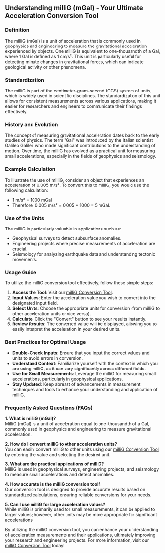## Understanding milliG (mGal) - Your Ultimate Acceleration Conversion Tool

### Definition
The milliG (mGal) is a unit of acceleration that is commonly used in geophysics and engineering to measure the gravitational acceleration experienced by objects. One milliG is equivalent to one-thousandth of a Gal, where 1 Gal is defined as 1 cm/s². This unit is particularly useful for detecting minute changes in gravitational forces, which can indicate geological activity or other phenomena.

### Standardization
The milliG is part of the centimeter-gram-second (CGS) system of units, which is widely used in scientific disciplines. The standardization of this unit allows for consistent measurements across various applications, making it easier for researchers and engineers to communicate their findings effectively.

### History and Evolution
The concept of measuring gravitational acceleration dates back to the early studies of physics. The term "Gal" was introduced by the Italian scientist Galileo Galilei, who made significant contributions to the understanding of motion. Over time, the milliG has evolved as a practical unit for measuring small accelerations, especially in the fields of geophysics and seismology.

### Example Calculation
To illustrate the use of milliG, consider an object that experiences an acceleration of 0.005 m/s². To convert this to milliG, you would use the following calculation:
- 1 m/s² = 1000 mGal
- Therefore, 0.005 m/s² = 0.005 * 1000 = 5 mGal.

### Use of the Units
The milliG is particularly valuable in applications such as:
- Geophysical surveys to detect subsurface anomalies.
- Engineering projects where precise measurements of acceleration are crucial.
- Seismology for analyzing earthquake data and understanding tectonic movements.

### Usage Guide
To utilize the milliG conversion tool effectively, follow these simple steps:
1. **Access the Tool**: Visit our [milliG Conversion Tool](https://www.inayam.co/unit-converter/acceleration).
2. **Input Values**: Enter the acceleration value you wish to convert into the designated input field.
3. **Select Units**: Choose the appropriate units for conversion (from milliG to other acceleration units or vice versa).
4. **Calculate**: Click the "Convert" button to see your results instantly.
5. **Review Results**: The converted value will be displayed, allowing you to easily interpret the acceleration in your desired units.

### Best Practices for Optimal Usage
- **Double-Check Inputs**: Ensure that you input the correct values and units to avoid errors in conversion.
- **Understand Context**: Familiarize yourself with the context in which you are using milliG, as it can vary significantly across different fields.
- **Use for Small Measurements**: Leverage the milliG for measuring small accelerations, particularly in geophysical applications.
- **Stay Updated**: Keep abreast of advancements in measurement techniques and tools to enhance your understanding and application of milliG.

### Frequently Asked Questions (FAQs)

**1. What is milliG (mGal)?**  
MilliG (mGal) is a unit of acceleration equal to one-thousandth of a Gal, commonly used in geophysics and engineering to measure gravitational acceleration.

**2. How do I convert milliG to other acceleration units?**  
You can easily convert milliG to other units using our [milliG Conversion Tool](https://www.inayam.co/unit-converter/acceleration) by entering the value and selecting the desired unit.

**3. What are the practical applications of milliG?**  
MilliG is used in geophysical surveys, engineering projects, and seismology to measure small accelerations and detect anomalies.

**4. How accurate is the milliG conversion tool?**  
Our conversion tool is designed to provide accurate results based on standardized calculations, ensuring reliable conversions for your needs.

**5. Can I use milliG for large acceleration values?**  
While milliG is primarily used for small measurements, it can be applied to larger values; however, other units may be more appropriate for significant accelerations.

By utilizing the milliG conversion tool, you can enhance your understanding of acceleration measurements and their applications, ultimately improving your research and engineering projects. For more information, visit our [milliG Conversion Tool](https://www.inayam.co/unit-converter/acceleration) today!